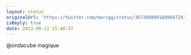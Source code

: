 ```yaml
---
layout: status
originalUrl: 'https://twitter.com/marcgg/status/367309809168969729'
isReply: true
date: 2013-08-13 15:40:57
---
```


@ondacube magique

